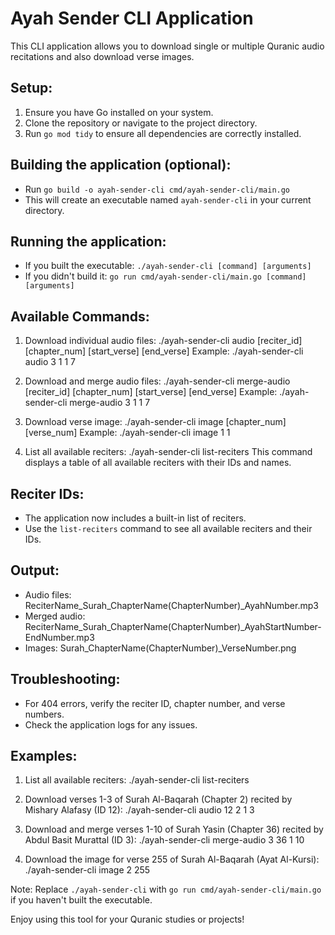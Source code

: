 Ayah Sender CLI Application
===========================

This CLI application allows you to download single or multiple Quranic audio recitations and also download verse images.

Setup:
------
1. Ensure you have Go installed on your system.
2. Clone the repository or navigate to the project directory.
3. Run `go mod tidy` to ensure all dependencies are correctly installed.

Building the application (optional):
------------------------------------
- Run `go build -o ayah-sender-cli cmd/ayah-sender-cli/main.go`
- This will create an executable named `ayah-sender-cli` in your current directory.

Running the application:
------------------------
- If you built the executable: `./ayah-sender-cli [command] [arguments]`
- If you didn't build it: `go run cmd/ayah-sender-cli/main.go [command] [arguments]`

Available Commands:
-------------------
1. Download individual audio files:
   ./ayah-sender-cli audio [reciter_id] [chapter_num] [start_verse] [end_verse]
   Example: ./ayah-sender-cli audio 3 1 1 7

2. Download and merge audio files:
   ./ayah-sender-cli merge-audio [reciter_id] [chapter_num] [start_verse] [end_verse]
   Example: ./ayah-sender-cli merge-audio 3 1 1 7

3. Download verse image:
   ./ayah-sender-cli image [chapter_num] [verse_num]
   Example: ./ayah-sender-cli image 1 1

4. List all available reciters:
   ./ayah-sender-cli list-reciters
   This command displays a table of all available reciters with their IDs and names.

Reciter IDs:
------------
- The application now includes a built-in list of reciters.
- Use the `list-reciters` command to see all available reciters and their IDs.

Output:
-------
- Audio files: ReciterName_Surah_ChapterName(ChapterNumber)_AyahNumber.mp3
- Merged audio: ReciterName_Surah_ChapterName(ChapterNumber)_AyahStartNumber-EndNumber.mp3
- Images: Surah_ChapterName(ChapterNumber)_VerseNumber.png

Troubleshooting:
----------------
- For 404 errors, verify the reciter ID, chapter number, and verse numbers.
- Check the application logs for any issues.

Examples:
---------
1. List all available reciters:
   ./ayah-sender-cli list-reciters

2. Download verses 1-3 of Surah Al-Baqarah (Chapter 2) recited by Mishary Alafasy (ID 12):
   ./ayah-sender-cli audio 12 2 1 3

3. Download and merge verses 1-10 of Surah Yasin (Chapter 36) recited by Abdul Basit Murattal (ID 3):
   ./ayah-sender-cli merge-audio 3 36 1 10

4. Download the image for verse 255 of Surah Al-Baqarah (Ayat Al-Kursi):
   ./ayah-sender-cli image 2 255

Note: Replace `./ayah-sender-cli` with `go run cmd/ayah-sender-cli/main.go` if you haven't built the executable.

Enjoy using this tool for your Quranic studies or projects!